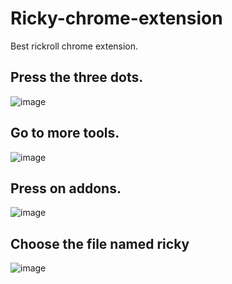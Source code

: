 # Ricky-chrome-extension
Best rickroll chrome extension.


Press the three dots.
---------------------
![image](https://user-images.githubusercontent.com/54720126/225724440-605756b8-e359-4aa5-ab38-706074842a9b.png)

Go to more tools.
-----------------

![image](https://user-images.githubusercontent.com/54720126/225724991-c27879f8-32e1-4ea3-a86e-38dbf1a79543.png)

Press on addons.
----------------

![image](https://user-images.githubusercontent.com/54720126/225725373-8240bc96-158f-4ba5-9bdf-f5c20fd5c37c.png)

Choose the file named ricky
---------------------------

![image](https://user-images.githubusercontent.com/54720126/225726192-92a4f470-72ad-4ba6-8b5e-fab561b52f9f.png)
